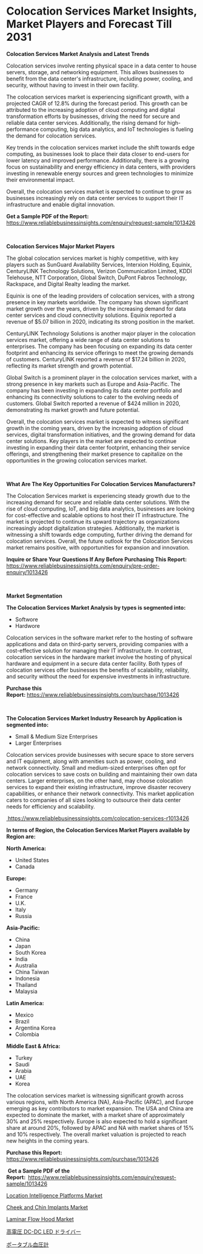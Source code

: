 <p><h1>Colocation Services Market Insights, Market Players and Forecast Till 2031</h1></p><p><strong>Colocation Services Market Analysis and Latest Trends</strong></p>
<p><p>Colocation services involve renting physical space in a data center to house servers, storage, and networking equipment. This allows businesses to benefit from the data center's infrastructure, including power, cooling, and security, without having to invest in their own facility.</p><p>The colocation services market is experiencing significant growth, with a projected CAGR of 12.8% during the forecast period. This growth can be attributed to the increasing adoption of cloud computing and digital transformation efforts by businesses, driving the need for secure and reliable data center services. Additionally, the rising demand for high-performance computing, big data analytics, and IoT technologies is fueling the demand for colocation services.</p><p>Key trends in the colocation services market include the shift towards edge computing, as businesses look to place their data closer to end-users for lower latency and improved performance. Additionally, there is a growing focus on sustainability and energy efficiency in data centers, with providers investing in renewable energy sources and green technologies to minimize their environmental impact.</p><p>Overall, the colocation services market is expected to continue to grow as businesses increasingly rely on data center services to support their IT infrastructure and enable digital innovation.</p></p>
<p><strong>Get a Sample PDF of the Report:&nbsp;</strong> <a href="https://www.reliablebusinessinsights.com/enquiry/request-sample/1013426">https://www.reliablebusinessinsights.com/enquiry/request-sample/1013426</a></p>
<p>&nbsp;</p>
<p><strong>Colocation Services Major Market Players</strong></p>
<p><p>The global colocation services market is highly competitive, with key players such as SunGuard Availability Services, Interxion Holding, Equinix, CenturyLINK Technology Solutions, Verizon Communication Limited, KDDI Telehouse, NTT Corporation, Global Switch, DuPont Fabros Technology, Rackspace, and Digital Realty leading the market.</p><p>Equinix is one of the leading providers of colocation services, with a strong presence in key markets worldwide. The company has shown significant market growth over the years, driven by the increasing demand for data center services and cloud connectivity solutions. Equinix reported a revenue of $5.07 billion in 2020, indicating its strong position in the market.</p><p>CenturyLINK Technology Solutions is another major player in the colocation services market, offering a wide range of data center solutions to enterprises. The company has been focusing on expanding its data center footprint and enhancing its service offerings to meet the growing demands of customers. CenturyLINK reported a revenue of $17.24 billion in 2020, reflecting its market strength and growth potential.</p><p>Global Switch is a prominent player in the colocation services market, with a strong presence in key markets such as Europe and Asia-Pacific. The company has been investing in expanding its data center portfolio and enhancing its connectivity solutions to cater to the evolving needs of customers. Global Switch reported a revenue of $424 million in 2020, demonstrating its market growth and future potential.</p><p>Overall, the colocation services market is expected to witness significant growth in the coming years, driven by the increasing adoption of cloud services, digital transformation initiatives, and the growing demand for data center solutions. Key players in the market are expected to continue investing in expanding their data center footprint, enhancing their service offerings, and strengthening their market presence to capitalize on the opportunities in the growing colocation services market.</p></p>
<p>&nbsp;</p>
<p><strong>What Are The Key Opportunities For Colocation Services Manufacturers?</strong></p>
<p><p>The Colocation Services market is experiencing steady growth due to the increasing demand for secure and reliable data center solutions. With the rise of cloud computing, IoT, and big data analytics, businesses are looking for cost-effective and scalable options to host their IT infrastructure. The market is projected to continue its upward trajectory as organizations increasingly adopt digitalization strategies. Additionally, the market is witnessing a shift towards edge computing, further driving the demand for colocation services. Overall, the future outlook for the Colocation Services market remains positive, with opportunities for expansion and innovation.</p></p>
<p><strong>Inquire or Share Your Questions If Any Before Purchasing This Report:</strong> <a href="https://www.reliablebusinessinsights.com/enquiry/pre-order-enquiry/1013426">https://www.reliablebusinessinsights.com/enquiry/pre-order-enquiry/1013426</a></p>
<p>&nbsp;</p>
<p><strong>Market Segmentation</strong></p>
<p><strong>The Colocation Services Market Analysis by types is segmented into:</strong></p>
<p><ul><li>Softwore</li><li>Hardwore</li></ul></p>
<p><p>Colocation services in the software market refer to the hosting of software applications and data on third-party servers, providing companies with a cost-effective solution for managing their IT infrastructure. In contrast, colocation services in the hardware market involve the hosting of physical hardware and equipment in a secure data center facility. Both types of colocation services offer businesses the benefits of scalability, reliability, and security without the need for expensive investments in infrastructure.</p></p>
<p><strong>Purchase this Report:&nbsp;</strong><a href="https://www.reliablebusinessinsights.com/purchase/1013426">https://www.reliablebusinessinsights.com/purchase/1013426</a></p>
<p>&nbsp;</p>
<p><strong>The Colocation Services Market Industry Research by Application is segmented into:</strong></p>
<p><ul><li>Small & Medium Size Enterprises</li><li>Larger Enterprises</li></ul></p>
<p><p>Colocation services provide businesses with secure space to store servers and IT equipment, along with amenities such as power, cooling, and network connectivity. Small and medium-sized enterprises often opt for colocation services to save costs on building and maintaining their own data centers. Larger enterprises, on the other hand, may choose colocation services to expand their existing infrastructure, improve disaster recovery capabilities, or enhance their network connectivity. This market application caters to companies of all sizes looking to outsource their data center needs for efficiency and scalability.</p></p>
<p><a href="https://www.reliablebusinessinsights.com/colocation-services-r1013426">&nbsp;https://www.reliablebusinessinsights.com/colocation-services-r1013426</a></p>
<p><strong>In terms of Region, the Colocation Services Market Players available by Region are:</strong></p>
<p>
    <p> <strong> North America: </strong>
        <ul>
            <li>United States</li>
            <li>Canada</li>
        </ul>
        </p> 
    <p> <strong> Europe: </strong>
        <ul>
            <li>Germany</li>
            <li>France</li>
            <li>U.K.</li>
            <li>Italy</li>
            <li>Russia</li>
        </ul>
        </p> 
    <p> <strong> Asia-Pacific: </strong>
        <ul>
            <li>China</li>
            <li>Japan</li>
            <li>South Korea</li>
            <li>India</li>
            <li>Australia</li>
            <li>China Taiwan</li>
            <li>Indonesia</li>
            <li>Thailand</li>
            <li>Malaysia</li>
        </ul>
        </p> 
    <p> <strong> Latin America: </strong>
        <ul>
            <li>Mexico</li>
            <li>Brazil</li>
            <li>Argentina Korea</li>
            <li>Colombia</li>
        </ul>
        </p> 
    <p> <strong> Middle East & Africa: </strong>
        <ul>
            <li>Turkey</li>
            <li>Saudi</li>
            <li>Arabia</li>
            <li>UAE</li>
            <li>Korea</li>
        </ul>
    </p>
    </p>
<p><p>The colocation services market is witnessing significant growth across various regions, with North America (NA), Asia-Pacific (APAC), and Europe emerging as key contributors to market expansion. The USA and China are expected to dominate the market, with a market share of approximately 30% and 25% respectively. Europe is also expected to hold a significant share at around 20%, followed by APAC and NA with market shares of 15% and 10% respectively. The overall market valuation is projected to reach new heights in the coming years.</p></p>
<p><strong>Purchase this Report: </strong><a href="https://www.reliablebusinessinsights.com/purchase/1013426">https://www.reliablebusinessinsights.com/purchase/1013426</a></p>
<p>&nbsp;<strong>Get a Sample PDF of the Report:&nbsp;&nbsp;</strong><a href="https://www.reliablebusinessinsights.com/enquiry/request-sample/1013426">https://www.reliablebusinessinsights.com/enquiry/request-sample/1013426</a></p>
<p><strong></strong></p>
<p><p><a href="https://www.linkedin.com/pulse/location-intelligence-platforms-market-segmentation-geographical-hephc?trackingId=nd1QRy2xHMzBWvJyvG%2BAiQ%3D%3D">Location Intelligence Platforms Market</a></p><p><a href="https://github.com/alexxisgm/Market-Research-Report-List-1/blob/main/cheek-and-chin-implants-market.md">Cheek and Chin Implants Market</a></p><p><a href="https://www.linkedin.com/pulse/laminar-flow-hood-market-size-type-horizontal-hoodvertical-product-dpfzc?trackingId=7%2B%2Fk3G0rZBMHgTFv22lALQ%3D%3D">Laminar Flow Hood Market</a></p><p><a href="https://github.com/AriMuller2009/Market-Research-Report-List-2/blob/main/7678316173318.md">高電圧 DC-DC LED ドライバー</a></p><p><a href="https://github.com/dathomson6534/Market-Research-Report-List-2/blob/main/9325796173319.md">ポータブル血圧計</a></p></p>